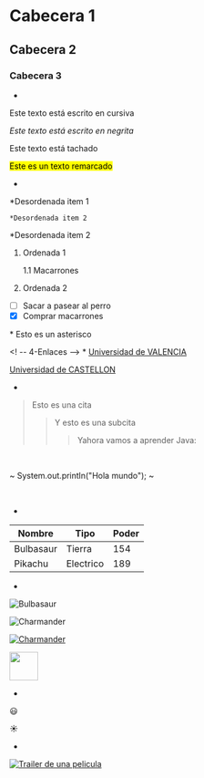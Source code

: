 <!-- 1-Encabezados -->

# Cabecera 1
## Cabecera 2
### Cabecera 3

<!-- 2-Formato de texto -->
*

Este texto está escrito en cursiva

*Este texto está escrito en negrita*

Este texto está tachado

<mark>Este es un texto remarcado</mark>

<!-- 3-Listas -->
*

*Desordenada item 1

	*Desordenada item 2
	
*Desordenada item 2

1. Ordenada 1

	1.1 Macarrones

2. Ordenada 2

- [ ] Sacar a pasear al perro
- [x] Comprar macarrones

\* Esto es un asterisco

<! -- 4-Enlaces -->
*
[Universidad de VALENCIA](https://www.uv.es)

[Universidad de CASTELLON](https://www.uji.es "La UJI")

<!-- 5-Citas -->
*

> Esto es una cita
>> Y esto es una subcita
>>> Yahora vamos a aprender Java:

<br>

~
System.out.println("Hola mundo");
~

<br>

<!-- 6-Tablas -->
*

|Nombre		|Tipo	|Poder	|
|-----------|-------|-------|
|Bulbasaur  |Tierra |154    |
|Pikachu    |Electrico |189 |

<!-- 7-Imagenes -->
*
![Bulbasaur](https://media.printables.com/media/prints/30233/images/300606_05d12d0c-053b-47c7-a29d-57ec89e338e8/thumbs/inside/1280x960/png/bulbasaur_original.webp)

![Charmander](CHARMANDER.png "QUIERES FUEGO PRIMO?")

[![Charmander](CHARMANDER.png "QUIERES FUEGO PRIMO?")](https://www.pokemon.com/es)

<img src="CHARMANDER.png" width="50">

<!-- 8-Emojis para GitHub -->
*

:smiley:

:sunny:

<!-- 9-Insertar vido de Youtube -->
*

[![Trailer de una pelicula](https://img.youtube.com/vi/IN1kuCo_SIc)](https://www.youtube.com/watch?v=IN1kuCo_SIc)

